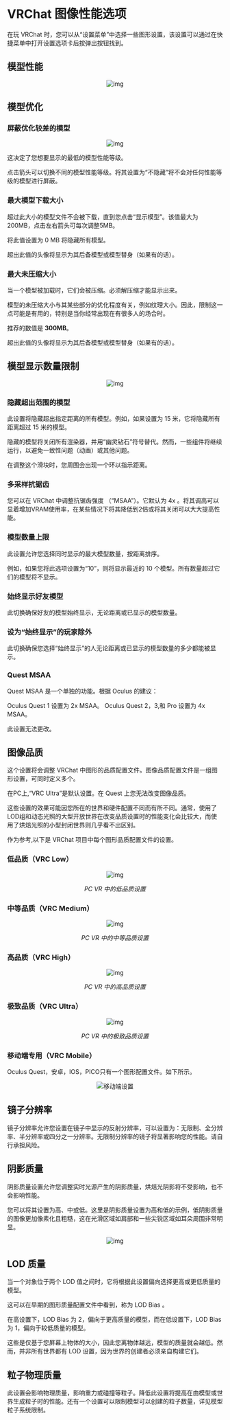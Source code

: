 # VRChat 图像性能选项


在玩 VRChat 时，您可以从“设置菜单”中选择一些图形设置，该设置可以通过在快捷菜单中打开设置选项卡后按弹出按钮找到。

## 模型性能

<center>

![img](https://cn-nb1.rains3.com/docs-image/controls/vrchat-configuration-window-1.png)

</center>


## 模型优化

### 屏蔽优化较差的模型

<center>

![img](https://cn-nb1.rains3.com/docs-image/controls/vrchat-configuration-window-2.png)

</center>

这决定了您想要显示的最低的模型性能等级。

点击箭头可以切换不同的模型性能等级。将其设置为“不隐藏”将不会对任何性能等级的模型进行屏蔽。

### 最大模型下载大小

超过此大小的模型文件不会被下载，直到您点击“显示模型”。该值最大为200MB，点击左右箭头可每次调整5MB。

将此值设置为 0 MB 将隐藏所有模型。

超出此值的头像将显示为其后备模型或模型替身（如果有的话）。

### 最大未压缩大小

当一个模型被加载时，它们会被压缩。必须解压缩才能显示出来。

模型的未压缩大小与其某些部分的优化程度有关，例如纹理大小。因此，限制这一点可能是有用的，特别是当你经常出现在有很多人的场合时。

推荐的数值是 **300MB**。

超出此值的头像将显示为其后备模型或模型替身（如果有的话）。

## 模型显示数量限制

<center>

![img](https://cn-nb1.rains3.com/docs-image/controls/vrchat-configuration-window-3.png)

</center>

### 隐藏超出范围的模型

此设置将隐藏超出指定距离的所有模型。例如，如果设置为 15 米，它将隐藏所有距离超过 15 米的模型。

隐藏的模型将关闭所有渲染器，并用“幽灵钻石”符号替代。然而，一些组件将继续运行，以避免一致性问题（动画）或其他问题。

在调整这个滑块时，您周围会出现一个环以指示距离。

### 多采样抗锯齿

您可以在 VRChat 中调整抗锯齿强度 （“MSAA”）。它默认为 4x 。将其调高可以显着增加VRAM使用率，在某些情况下将其降低到2倍或将其关闭可以大大提高性能。

### 模型数量上限

此设置允许您选择同时显示的最大模型数量，按距离排序。

例如，如果您将此选项设置为“10”，则将显示最近的 10 个模型。所有数量超过它们的模型将不显示。

### 始终显示好友模型

此切换确保好友的模型始终显示，无论距离或已显示的模型数量。

### 设为“始终显示”的玩家除外

此切换确保您选择“始终显示”的人无论距离或已显示的模型数量的多少都能被显示。

### Quest MSAA

Quest MSAA 是一个单独的功能。根据 Oculus 的建议：

Oculus Quest 1 设置为 2x MSAA。
Oculus Quest 2，3,和 Pro 设置为 4x MSAA。

此设置无法更改。

## 图像品质

这个设置将会调整 VRChat 中图形的品质配置文件。图像品质配置文件是一组图形设置，可同时定义多个。

在PC上,“VRC Ultra”是默认设置。在 Quest 上您无法改变图像品质。

这些设置的效果可能因您所在的世界和硬件配置不同而有所不同。通常，使用了LOD组和动态光照的大型开放世界在改变品质设置时的性能变化会比较大，而使用了烘焙光照的小型封闭世界则几乎看不出区别。

作为参考,以下是 VRChat 项目中每个图形品质配置文件的设置。

### 低品质（VRC Low）

<center>

![img](https://cn-nb1.rains3.com/docs-image/controls/VRC-Low.png)

*PC VR 中的低品质设置*

</center>

### 中等品质（VRC Medium）

<center>

![img](https://cn-nb1.rains3.com/docs-image/controls/VRC-Medium.png)

*PC VR 中的中等品质设置*

</center>

### 高品质（VRC High）

<center>

![img](https://cn-nb1.rains3.com/docs-image/controls/VRC-High.png)

*PC VR 中的高品质设置*

</center>

### 极致品质（VRC Ultra）

<center>

![img](https://cn-nb1.rains3.com/docs-image/controls/Ultra.png)

*PC VR 中的极致品质设置*

</center>

### 移动端专用（VRC Mobile）

Oculus Quest，安卓，IOS，PICO只有一个图形配置文件。如下所示。

<center>

![移动端设置](https://cn-nb1.rains3.com/docs-image/controls/VRC-Mobile.png)

</center>

## 镜子分辨率

镜子分辨率允许您设置在镜子中显示的反射分辨率，可以设置为：无限制、全分辨率、半分辨率或四分之一分辨率。无限制分辨率的镜子将显著影响您的性能。请自行承担风险。

## 阴影质量

阴影质量设置允许您调整实时光源产生的阴影质量，烘焙光阴影将不受影响，也不会影响性能。

您可以将其设置为高、中或低。这里是阴影质量设置为高和低的示例，低阴影质量的图像更加像素化且粗糙，这在光滑区域如肩部和一些尖锐区域如耳朵周围非常明显。

<center>

![img](https://cn-nb1.rains3.com/docs-image/controls/vrchat-configuration-window-4.png)

</center>

## LOD 质量

当一个对象位于两个 LOD 值之间时，它将根据此设置偏向选择更高或更低质量的模型。

这可以在早期的图形质量配置文件中看到，称为 LOD Bias 。

在高设置下，LOD Bias 为 2，偏向于更高质量的模型，而在低设置下，LOD Bias为 1，偏向于较低质量的模型。

这些是仅基于您屏幕上物体的大小，因此您离物体越远，模型的质量就会越低。然而，并非所有世界都有 LOD 设置，因为世界的创建者必须亲自构建它们。

## 粒子物理质量

此设置会影响物理质量，影响重力或碰撞等粒子。降低此设置将提高在由模型或世界生成粒子时的性能。还有一个设置可以限制模型可以创建的粒子数量，详见模型粒子系统限制。

